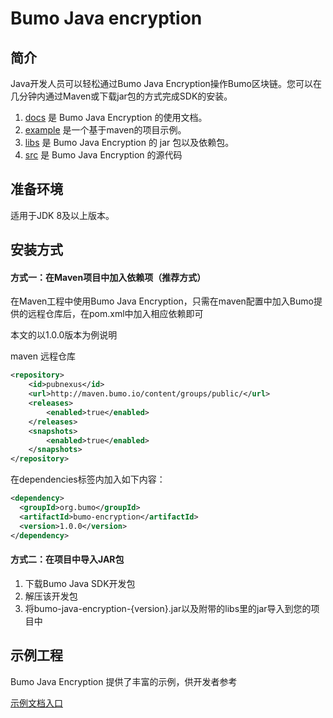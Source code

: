 # Bumo Java encryption

## 简介
Java开发人员可以轻松通过Bumo Java Encryption操作Bumo区块链。您可以在几分钟内通过Maven或下载jar包的方式完成SDK的安装。

1. [docs](/docs) 是 Bumo Java Encryption 的使用文档。
2. [example](/example) 是一个基于maven的项目示例。
3. [libs](/libs)  是 Bumo Java Encryption 的 jar 包以及依赖包。
4. [src](/src)  是 Bumo Java Encryption 的源代码

## 准备环境

适用于JDK 8及以上版本。

## 安装方式

#### 方式一：在Maven项目中加入依赖项（推荐方式）
在Maven工程中使用Bumo Java Encryption，只需在maven配置中加入Bumo提供的远程仓库后，在pom.xml中加入相应依赖即可

本文的以1.0.0版本为例说明

maven 远程仓库
``` xml
<repository>
    <id>pubnexus</id>                
    <url>http://maven.bumo.io/content/groups/public/</url>
    <releases>
        <enabled>true</enabled>
    </releases>
    <snapshots>
        <enabled>true</enabled>
    </snapshots>
</repository>
```
在dependencies标签内加入如下内容：
``` xml
<dependency>
  <groupId>org.bumo</groupId>
  <artifactId>bumo-encryption</artifactId>
  <version>1.0.0</version>
</dependency>
```
#### 方式二：在项目中导入JAR包
1. 下载Bumo Java SDK开发包
2. 解压该开发包
3. 将bumo-java-encryption-{version}.jar以及附带的libs里的jar导入到您的项目中

## 示例工程
Bumo Java Encryption 提供了丰富的示例，供开发者参考

[示例文档入口](/docs)